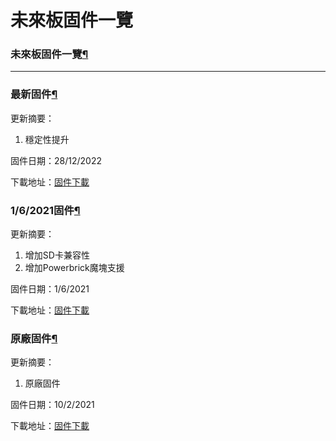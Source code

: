 # 未來板固件一覽

### 未來板固件一覽[¶](broken-reference)

***

### 最新固件[¶](broken-reference)

更新摘要：

1. 穩定性提升

固件日期：28/12/2022

下載地址：[固件下載](https://bit.ly/FutureBoardFW20221228)

### 1/6/2021固件[¶](broken-reference)

更新摘要：

1. 增加SD卡兼容性
2. 增加Powerbrick魔塊支援

固件日期：1/6/2021

下載地址：[固件下載](http://bit.ly/FutureBoardFW0601)

### 原廠固件[¶](broken-reference)

更新摘要：

1. 原廠固件

固件日期：10/2/2021

下載地址：[固件下載](http://bit.ly/FutureBoardFW0210)
